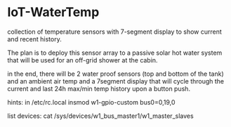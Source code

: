 # IoT-WaterTemp
collection of temperature sensors with 7-segment display to show current and recent history.

The plan is to deploy this sensor array to a passive solar hot water system that will be used for an off-grid shower at the cabin.

in the end, there will be 2 water proof sensors (top and bottom of the tank) and an ambient air temp and a 7segment display that will cycle through the current and last 24h max/min temp history upon a button push.

hints:
in /etc/rc.local
insmod w1-gpio-custom bus0=0,19,0

list devices:
cat /sys/devices/w1_bus_master1/w1_master_slaves